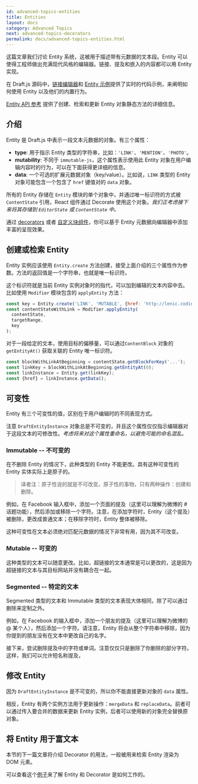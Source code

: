 ```yaml
---
id: advanced-topics-entities
title: Entities
layout: docs
category: Advanced Topics
next: advanced-topics-decorators
permalink: docs/advanced-topics-entities.html
---
```


这篇文章我们讨论 Entity 系统，这被用于描述带有元数据的文本段。Entity 可以使得工程师做出充满现代风格的编辑器。链接、提及和嵌入的内容都可以用 Entity 实现。

在 Draft.js 源码中，[链接编辑器](https://github.com/facebook/draft-js/tree/master/examples/link)和 [Entity 示例](https://github.com/facebook/draft-js/tree/master/examples/entity)提供了实时的代码示例，来阐明如何使用 Entity 以及他们的内置行为。

[Entity API 参考](/draft-js/docs/api-reference-entity.html) 提供了创建、检索和更新 Entity 对象静态方法的详细信息。

## 介绍

Entity 是 Draft.js 中表示一段文本元数据的对象。有三个属性：

- **type**: 用于指示 Entity 类型的字符串，比如：`'LINK'`、`'MENTION'`、`'PHOTO'`。
- **mutability**: 不同于 `immutable-js`，这个属性表示使用此 Entity 对象在用户编辑内容时的行为，可以在下面获得更详细的信息。
- **data**: 一个可选的扩展元数据对象（key/value）。比如说，`LINK` 类型的 Entity 对象可能包含一个包含了 `href` 键值对的 `data` 对象。

所有的 Entity 存储在 `Entity` 模块的单个对象中，并通过唯一标识符的方式被 `ContentState` 引用，React 组件通过 Decorate 使用这个对象。*我们正考虑接下来将其存储到 `EditorState` 或 `ContentState` 中。*

通过 [decorators](/draft-js/docs/advanced-topics-decorators.html) 或者
[自定义块组件](/draft-js/docs/advanced-topics-block-components.html)，你可以基于 Entity 元数据向编辑器中添加丰富的呈现效果。

## 创建或检索 Entity

Entity 实例应该使用 `Entity.create` 方法创建，接受上面介绍的三个属性作为参数。方法的返回值是一个字符串，也就是唯一标识符。

这个标识符就是当前 Entity 实例对象时的指代，可以加到编辑的文本内容中去。比如使用 `Modifier` 模块包含的 `applyEntity` 方法：

```js
const key = Entity.create('LINK', 'MUTABLE', {href: 'http://lenic.coding.me'});
const contentStateWithLink = Modifier.applyEntity(
  contentState,
  targetRange,
  key
);
```

对于一段给定的文本，使用目标的偏移量，可以通过`ContentBlock` 对象的 `getEntityAt()` 获取关联的 Entity 唯一标识符。

```js
const blockWithLinkAtBeginning = contentState.getBlockForKey('...');
const linkKey = blockWithLinkAtBeginning.getEntityAt(0);
const linkInstance = Entity.get(linkKey);
const {href} = linkInstance.getData();
```

## 可变性

Entity 有三个可变性的值，区别在于用户编辑时的不同表现方式。

注意 `DraftEntityInstance` 对象总是不可变的，并且这个属性仅仅指示编辑器对于这段文本的可修改性。*考虑将来对这个属性重命名，以避免可能的命名混乱。*

### Immutable -- 不可变的

在不删除 Entity 的情况下，此种类型的 Entity 不能更改。具有这种可变性的 Entity 实体实际上是原子的。

> 译者注：原子性说的就是不可改变。原子性的事物，只有两种操作：创建和删除。

例如，在 Facebook 输入框中，添加一个页面的提及（这里可以理解为微博的 # 话题功能），然后添加或移除一个字符。注意，在添加字符时，Entity（这个提及）被删除，更改成普通文本；在移除字符时，Entity 整体被移除。

这种可变性在文本必须绝对匹配元数据的情况下非常有用，因为其不可改变。

### Mutable -- 可变的

这种类型的文本可以随意更改。比如，超链接的文本通常是可以更改的，这是因为超链接的文本与其目标网站并没有耦合在一起。

### Segmented -- 特定的文本

Segmented 类型的文本和 Immutable 类型的文本表现大体相同，除了可以通过删除来定制之外。

例如，在 Facebook 的输入框中，添加一个朋友的提及（这里可以理解为微博的 @ 某个人），然后添加一个字符。请注意，Entity 将会从整个字符串中移除，因为你提到的朋友没有在文本中更改自己的名字。

接下来，尝试删除提及中的字符或单词。注意仅仅只是删除了你删除的部分字符。这样，我们可以允许短名称提及，

## 修改 Entity

因为 `DraftEntityInstance` 是不可变的，所以你不能直接更新对象的 `data` 属性。

相反，Entity 有两个实例方法用于更新操作：`mergeData` 和 `replaceData`。前者可以通过传入要合并的数据来更新 Entity 实例，后者可以使用新的对象完全替换原对象。

## 将 Entity 用于富文本

本节的下一篇文章将介绍 Decorator 的用法，一般被用来检索 Entity 渲染为 DOM 元素。

可以查看这个[例子](https://github.com/facebook/draft-js/tree/master/examples/link)来了解 Entity 和 Decorator 是如何工作的。
